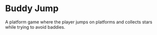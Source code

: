 # Buddy Jump  

A platform game where the player jumps on platforms and collects stars while trying to avoid baddies.  
